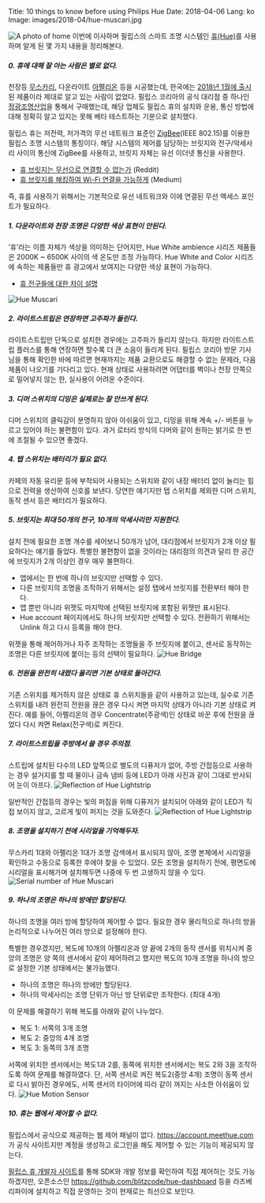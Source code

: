 Title: 10 things to know before using Philips Hue
Date: 2018-04-06
Lang: ko
Image: images/2018-04/hue-muscari.jpg

![A photo of home](./images/2018-04/hue-hallway.jpg)
이번에 이사하며 필립스의 스마트 조명 시스템인 [휴(Hue)](https://www2.meethue.com)를 사용하며 알게 된 몇 가지 내용을 정리해본다.

##### 0. 휴에 대해 잘 아는 사람은 별로 없다.

천장등 [무스카리](http://www.lightnara.com/shop/goods/goods_view.php?goodsno=100032642&category=030),
다운라이트 [아펠리온](http://www.lightnara.com/shop/goods/goods_view.php?goodsno=100032653&category=030) 등을 시공했는데,
한국에는 [2018년 1월에 출시](https://www.bloter.net/archives/299332)된 제품이라 제대로 알고 있는 사람이 없었다.
필립스 코리아의 공식 대리점 중 하나인 [정광조명산업](http://www.lamp21.co.kr/)을 통해서 구매했는데,
해당 업체도 필립스 휴의 설치와 운용, 통신 방법에 대해 정확히 알고 있지는 못해 베타 테스트하는 기분으로 설치했다.

필립스 휴는 저전력, 저가격의 무선 네트워크 표준인 [ZigBee](http://www.zigbee.org/)(IEEE 802.15)를 이용한 필립스 조명 시스템의 통칭이다.
해당 시스템의 제어를 담당하는 브릿지와 전구/악세사리 사이의 통신에 ZigBee를 사용하고, 브릿지 자체는 유선 이더넷 통신을 사용한다.

- [휴 브릿지는 무선으로 연결할 수 없는가](https://www.reddit.com/r/Hue/comments/4uezvd/can_i_connect_the_hue_bridge_to_router_wirelessly/) (Reddit)
- [휴 브릿지를 해킹하여 Wi-Fi 연결을 가능하게](https://medium.com/@rxseger/enabling-the-hidden-wi-fi-radio-on-the-philips-hue-bridge-2-0-42949f0154e1) (Medium)

즉, 휴를 사용하기 위해서는 기본적으로 유선 네트워크와 이에 연결된 무선 액세스 포인트가 필요하다.


##### 1. 다운라이트와 천장 조명은 다양한 색상 표현이 안된다.

‘휴’라는 이름 자체가 색상을 의미하는 단어지만, Hue White ambience 시리즈 제품들은 2000K ~ 6500K 사이의 색 온도만 조정 가능하다.
Hue White and Color 시리즈에 속하는 제품들만 휴 광고에서 보여지는 다양한 색상 표현이 가능하다.

- [휴 전구들에 대한 차이 설명](https://www.howtogeek.com/248178/the-difference-between-all-of-philips-hue-light-bulbs/)

![Hue Muscari](./images/2018-04/hue-muscari.jpg)


##### 2. 라이트스트립은 연장하면 고주파가 들린다.

라이트스트립만 단독으로 설치한 경우에는 고주파가 들리지 않는다. 하지만 라이트스트립 플러스를 통해 연장하면 할수록 더 큰 소음이 들리게 된다.
필립스 코리아 방문 기사님을 통해 확인한 바에 따르면 현재까지는 제품 교환으로도 해결할 수 없는 문제라, 다음 제품이 나오기를 기다리고 있다.
현재 상태로 사용하려면 어댑터를 벽이나 천장 안쪽으로 밀어넣지 않는 한, 실사용이 어려운 수준이다.


##### 3. 디머 스위치의 디밍은 실제로는 잘 안쓰게 된다.

디머 스위치의 클릭감이 분명하지 않아 아쉬움이 있고, 디밍을 위해 계속 +/- 버튼을 누르고 있어야 하는 불편함이 있다.
과거 로터리 방식의 디머와 같이 원하는 밝기로 한 번에 조절될 수 있으면 좋겠다.


##### 4. 탭 스위치는 배터리가 필요 없다.

카페의 자동 유리문 등에 부착되어 사용되는 스위치와 같이 내장 배터리 없이 눌리는 힘으로 전력을 생산하여 신호를 보낸다.
당연한 얘기지만 탭 스위치를 제외한 디머 스위치, 동작 센서 등은 배터리가 필요하다.


##### 5. 브릿지는 최대 50개의 전구, 10개의 악세사리만 지원한다.

설치 전에 필요한 조명 개수를 세어보니 50개가 넘어, 대리점에서 브릿지가 2개 이상 필요하다는 얘기를 들었다.
특별한 불편함이 없을 것이라는 대리점의 의견과 달리 한 공간에 브릿지가 2개 이상인 경우 매우 불편하다.

- 앱에서는 한 번에 하나의 브릿지만 선택할 수 있다.
- 다른 브릿지의 조명을 조작하기 위해서는 설정 탭에서 브릿지를 전환부터 해야 한다.
- 앱 뿐만 아니라 위젯도 마지막에 선택된 브릿지에 포함된 위젯만 표시된다.
- Hue account 페이지에서도 하나의 브릿지만 선택할 수 있다. 전환하기 위해서는 Unlink 하고 다시 등록을 해야 한다.

위젯을 통해 제어하거나 자주 조작하는 조명들을 주 브릿지에 붙이고, 센서로 동작하는 조명은 다른 브릿지에 붙이는 등의 선택이 필요하다.
![Hue Bridge](./images/2018-04/hue-bridge.jpg)


##### 6. 전원을 완전히 내렸다 올리면 기본 상태로 돌아간다.

기존 스위치를 제거하지 않은 상태로 휴 스위치들을 같이 사용하고 있는데,
실수로 기존 스위치를 내려 완전히 전원을 끊은 경우 다시 켜면 마지막 상태가 아니라 기본 상태로 켜진다.
예를 들어, 아펠리온의 경우 Concentrate(주광색)인 상태로 바꾼 후에 전원을 끊었다 다시 켜면 Relax(전구색)로 켜진다.


##### 7. 라이트스트립을 주방에서 쓸 경우 주의점.

스트립에 설치된 다수의 LED 앞쪽으로 별도의 디퓨저가 없어, 주방 간접등으로 사용하는 경우
설거지를 할 때 물이나 금속 냄비 등에 LED가 아래 사진과 같이 그대로 반사되어 눈이 아프다.
![Reflection of Hue Lightstrip](./images/2018-04/hue-lightstrip-reflect.jpg)

일반적인 간접등의 경우는 빛의 퍼짐을 위해 디퓨저가 설치되어 아래와 같이 LED가 직접 보이지 않고, 고르게 빛이 퍼지는 것을 도와준다.
![Reflection of Hue Lightstrip](./images/2018-04/hue-otherstrip.jpg)


##### 8. 조명을 설치하기 전에 시리얼을 기억해두자.

무스카리 1대와 아펠리온 1대가 조명 검색에서 표시되지 않아, 조명 본체에서 시리얼을 확인하고 수동으로 등록한 후에야 찾을 수 있었다.
모든 조명을 설치하기 전에, 평면도에 시리얼을 표시해가며 설치해두면 나중에 두 번 고생하지 않을 수 있다.
![Serial number of Hue Muscari](./images/2018-04/hue-muscari-serial.jpg)


##### 9. 하나의 조명은 하나의 방에만 할당된다.

하나의 조명을 여러 방에 할당하여 제어할 수 없다. 필요한 경우 물리적으로 하나의 방을 논리적으로 나누어진 여러 방으로 설정해야 한다.

특별한 경우겠지만, 복도에 10개의 아펠리온과 양 끝에 2개의 동작 센서를 위치시켜
중앙의 조명은 양 쪽의 센서에서 같이 제어하려고 했지만 복도의 10개 조명을 하나의 방으로 설정한 기본 상태에서는 불가능했다.

- 하나의 조명은 하나의 방에만 할당된다.
- 하나의 악세사리는 조명 단위가 아닌 방 단위로만 조작한다. (최대 4개)

이 문제를 해결하기 위해 복도를 아래와 같이 나누었다.

- 복도 1: 서쪽의 3개 조명
- 복도 2: 중앙의 4개 조명
- 복도 3: 동쪽의 3개 조명

서쪽에 위치한 센서에서는 복도1과 2를, 동쪽에 위치한 센서에서는 복도 2와 3을 조작하도록 하여 문제를 해결하였다.
단, 서쪽 센서로 켜진 복도2(중앙 4개) 조명이 동쪽 센서로 다시 밝아진 경우에도, 서쪽 센서의 타이머에 따라 같이 꺼지는 사소한 아쉬움이 있다.
![Hue Motion Sensor](./images/2018-04/hue-motionsensor.jpg)


##### 10. 휴는 웹에서 제어할 수 없다.

필립스에서 공식으로 제공하는 웹 제어 패널이 없다.
<https://account.meethue.com>가 공식 사이트지만 계정을 생성하고 로그인을 해도 제어할 수 있는 기능이 제공되지 않는다.

[필립스 휴 개발자 사이트](https://developers.meethue.com/)를 통해 SDK와 개발 정보를 확인하여 직접 제어하는 것도 가능하겠지만,
오픈소스인 <https://github.com/blitzcode/hue-dashboard> 등을 라즈베리파이에 설치하고 직접 운영하는 것이 현재로는 최선으로 보인다.

